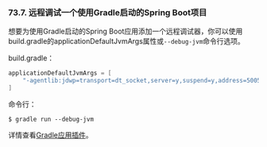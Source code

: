 ### 73.7. 远程调试一个使用Gradle启动的Spring Boot项目

想要为使用Gradle启动的Spring Boot应用添加一个远程调试器，你可以使用build.gradle的applicationDefaultJvmArgs属性或`--debug-jvm`命令行选项。

build.gradle：
```gradle
applicationDefaultJvmArgs = [
    "-agentlib:jdwp=transport=dt_socket,server=y,suspend=y,address=5005"
]
```
命令行：
```shell
$ gradle run --debug-jvm
```
详情查看[Gradle应用插件](http://www.gradle.org/docs/current/userguide/application_plugin.html)。
